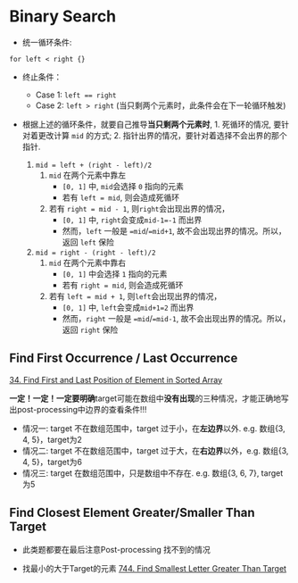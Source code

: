 # Binary Search

* 统一循环条件:
```
for left < right {}
```
* 终止条件：
    * Case 1: `left == right`
    * Case 2: `left > right` (当只剩两个元素时，此条件会在下一轮循环触发)

* 根据上述的循环条件，就要自己推导**当只剩两个元素时**, 1. 死循环的情况, 要针对着更改计算 `mid` 的方式; 2. 指针出界的情况，要针对着选择不会出界的那个指针.
    1. `mid = left + (right - left)/2`
        1. `mid` 在两个元素中靠左
            * `[0, 1]` 中, `mid`会选择 `0` 指向的元素
            * 若有 `left = mid`, 则会造成死循环
        2. 若有 `right = mid - 1`, 则`right`会出现出界的情况， 
            * `[0, 1]` 中, `right`会变成`mid-1=-1` 而出界
            * 然而，`left` 一般是 `=mid`/`=mid+1`, 故不会出现出界的情况。所以，返回 `left` 保险
    2. `mid = right - (right - left)/2`
        1. `mid` 在两个元素中靠右
            * `[0, 1]` 中会选择 `1` 指向的元素
            * 若有 `right = mid`, 则会造成死循环
        2. 若有 `left = mid + 1`, 则`left`会出现出界的情况， 
            * `[0, 1]` 中, `left`会变成`mid+1=2` 而出界
            * 然而，`right` 一般是 `=mid`/`=mid-1`, 故不会出现出界的情况。所以，返回 `right` 保险

## Find First Occurrence / Last Occurrence

[34. Find First and Last Position of Element in Sorted Array](https://leetcode.com/problems/find-first-and-last-position-of-element-in-sorted-array/)

**一定！一定！一定要明确**target可能在数组中**没有出现**的三种情况，才能正确地写出post-processing中边界的查看条件!!!

* 情况一: target 不在数组范围中，target 过于小，在**左边界**以外. e.g. 数组{3, 4, 5}，target为2
* 情况二: target 不在数组范围中，target 过于大，在**右边界**以外，e.g. 数组{3, 4, 5}，target为6
* 情况三: target 在数组范围中，只是数组中不存在. e.g. 数组{3, 6, 7}, target为5

## Find Closest Element Greater/Smaller Than Target

* 此类题都要在最后注意Post-processing 找不到的情况

* 找最小的大于Target的元素 [744. Find Smallest Letter Greater Than Target](https://leetcode.com/problems/find-smallest-letter-greater-than-target/)